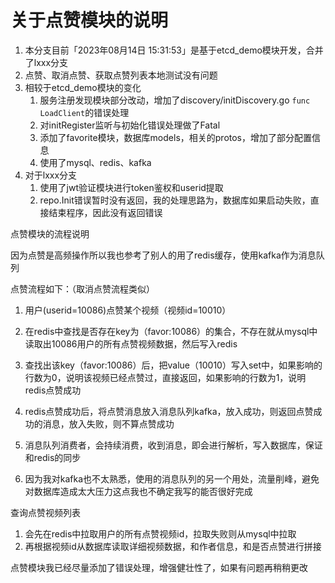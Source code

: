 # 关于点赞模块的说明

1. 本分支目前「2023年08月14日 15:31:53」是基于etcd_demo模块开发，合并了lxxx分支
2. 点赞、取消点赞、获取点赞列表本地测试没有问题
3. 相较于etcd_demo模块的变化
    1. 服务注册发现模块部分改动，增加了discovery/initDiscovery.go `func LoadClient`的错误处理
    2. 对initRegister监听与初始化错误处理做了Fatal
    3. 添加了favorite模块，数据库models，相关的protos，增加了部分配置信息
    4. 使用了mysql、redis、kafka
4. 对于lxxx分支
    1. 使用了jwt验证模块进行token鉴权和userid提取
    2. repo.Init错误暂时没有返回，我的处理思路为，数据库如果启动失败，直接结束程序，因此没有返回错误



点赞模块的流程说明

因为点赞是高频操作所以我也参考了别人的用了redis缓存，使用kafka作为消息队列

点赞流程如下：（取消点赞流程类似）

1. 用户(userid=10086)点赞某个视频（视频id=10010）
2. 在redis中查找是否存在key为（favor:10086）的集合，不存在就从mysql中读取出10086用户的所有点赞视频数据，然后写入redis
3. 查找出该key（favor:10086）后，把value（10010）写入set中，如果影响的行数为0，说明该视频已经点赞过，直接返回，如果影响的行数为1，说明redis点赞成功
4. redis点赞成功后，将点赞消息放入消息队列kafka，放入成功，则返回点赞成功的消息，放入失败，则不算点赞成功



1. 消息队列消费者，会持续消费，收到消息，即会进行解析，写入数据库，保证和redis的同步
2. 因为我对kafka也不太熟悉，使用的消息队列的另一个用处，流量削峰，避免对数据库造成太大压力这点我也不确定我写的能否很好完成



查询点赞视频列表

1. 会先在redis中拉取用户的所有点赞视频id，拉取失败则从mysql中拉取
2. 再根据视频id从数据库读取详细视频数据，和作者信息，和是否点赞进行拼接



点赞模块我已经尽量添加了错误处理，增强健壮性了，如果有问题再稍稍更改